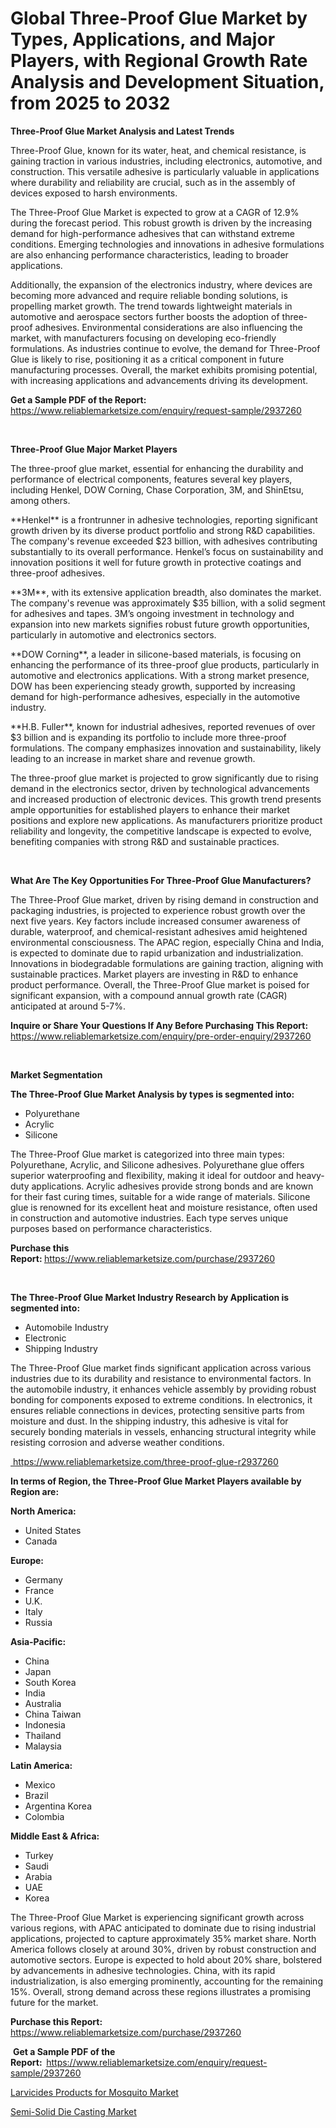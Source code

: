 <p><h1>Global Three-Proof Glue Market by Types, Applications, and Major Players, with Regional Growth Rate Analysis and Development Situation, from 2025 to 2032</h1></p><p><strong>Three-Proof Glue Market Analysis and Latest Trends</strong></p>
<p><p>Three-Proof Glue, known for its water, heat, and chemical resistance, is gaining traction in various industries, including electronics, automotive, and construction. This versatile adhesive is particularly valuable in applications where durability and reliability are crucial, such as in the assembly of devices exposed to harsh environments.</p><p>The Three-Proof Glue Market is expected to grow at a CAGR of 12.9% during the forecast period. This robust growth is driven by the increasing demand for high-performance adhesives that can withstand extreme conditions. Emerging technologies and innovations in adhesive formulations are also enhancing performance characteristics, leading to broader applications.</p><p>Additionally, the expansion of the electronics industry, where devices are becoming more advanced and require reliable bonding solutions, is propelling market growth. The trend towards lightweight materials in automotive and aerospace sectors further boosts the adoption of three-proof adhesives. Environmental considerations are also influencing the market, with manufacturers focusing on developing eco-friendly formulations. As industries continue to evolve, the demand for Three-Proof Glue is likely to rise, positioning it as a critical component in future manufacturing processes. Overall, the market exhibits promising potential, with increasing applications and advancements driving its development.</p></p>
<p><strong>Get a Sample PDF of the Report:&nbsp;</strong> <a href="https://www.reliablemarketsize.com/enquiry/request-sample/2937260?utm_campaign=2176&utm_medium=2&utm_source=Github&utm_content=ia&utm_term=14032025&utm_id=three-proof-glue">https://www.reliablemarketsize.com/enquiry/request-sample/2937260</a></p>
<p>&nbsp;</p>
<p><strong>Three-Proof Glue Major Market Players</strong></p>
<p><p>The three-proof glue market, essential for enhancing the durability and performance of electrical components, features several key players, including Henkel, DOW Corning, Chase Corporation, 3M, and ShinEtsu, among others. </p><p>**Henkel** is a frontrunner in adhesive technologies, reporting significant growth driven by its diverse product portfolio and strong R&D capabilities. The company's revenue exceeded $23 billion, with adhesives contributing substantially to its overall performance. Henkel’s focus on sustainability and innovation positions it well for future growth in protective coatings and three-proof adhesives.</p><p>**3M**, with its extensive application breadth, also dominates the market. The company's revenue was approximately $35 billion, with a solid segment for adhesives and tapes. 3M’s ongoing investment in technology and expansion into new markets signifies robust future growth opportunities, particularly in automotive and electronics sectors.</p><p>**DOW Corning**, a leader in silicone-based materials, is focusing on enhancing the performance of its three-proof glue products, particularly in automotive and electronics applications. With a strong market presence, DOW has been experiencing steady growth, supported by increasing demand for high-performance adhesives, especially in the automotive industry.</p><p>**H.B. Fuller**, known for industrial adhesives, reported revenues of over $3 billion and is expanding its portfolio to include more three-proof formulations. The company emphasizes innovation and sustainability, likely leading to an increase in market share and revenue growth.</p><p>The three-proof glue market is projected to grow significantly due to rising demand in the electronics sector, driven by technological advancements and increased production of electronic devices. This growth trend presents ample opportunities for established players to enhance their market positions and explore new applications. As manufacturers prioritize product reliability and longevity, the competitive landscape is expected to evolve, benefiting companies with strong R&D and sustainable practices.</p></p>
<p>&nbsp;</p>
<p><strong>What Are The Key Opportunities For Three-Proof Glue Manufacturers?</strong></p>
<p><p>The Three-Proof Glue market, driven by rising demand in construction and packaging industries, is projected to experience robust growth over the next five years. Key factors include increased consumer awareness of durable, waterproof, and chemical-resistant adhesives amid heightened environmental consciousness. The APAC region, especially China and India, is expected to dominate due to rapid urbanization and industrialization. Innovations in biodegradable formulations are gaining traction, aligning with sustainable practices. Market players are investing in R&D to enhance product performance. Overall, the Three-Proof Glue market is poised for significant expansion, with a compound annual growth rate (CAGR) anticipated at around 5-7%.</p></p>
<p><strong>Inquire or Share Your Questions If Any Before Purchasing This Report:</strong> <a href="https://www.reliablemarketsize.com/enquiry/pre-order-enquiry/2937260?utm_campaign=2176&utm_medium=2&utm_source=Github&utm_content=ia&utm_term=14032025&utm_id=three-proof-glue">https://www.reliablemarketsize.com/enquiry/pre-order-enquiry/2937260</a></p>
<p>&nbsp;</p>
<p><strong>Market Segmentation</strong></p>
<p><strong>The Three-Proof Glue Market Analysis by types is segmented into:</strong></p>
<p><ul><li>Polyurethane</li><li>Acrylic</li><li>Silicone</li></ul></p>
<p><p>The Three-Proof Glue market is categorized into three main types: Polyurethane, Acrylic, and Silicone adhesives. Polyurethane glue offers superior waterproofing and flexibility, making it ideal for outdoor and heavy-duty applications. Acrylic adhesives provide strong bonds and are known for their fast curing times, suitable for a wide range of materials. Silicone glue is renowned for its excellent heat and moisture resistance, often used in construction and automotive industries. Each type serves unique purposes based on performance characteristics.</p></p>
<p><strong>Purchase this Report:&nbsp;</strong><a href="https://www.reliablemarketsize.com/purchase/2937260?utm_campaign=2176&utm_medium=2&utm_source=Github&utm_content=ia&utm_term=14032025&utm_id=three-proof-glue">https://www.reliablemarketsize.com/purchase/2937260</a></p>
<p>&nbsp;</p>
<p><strong>The Three-Proof Glue Market Industry Research by Application is segmented into:</strong></p>
<p><ul><li>Automobile Industry</li><li>Electronic</li><li>Shipping Industry</li></ul></p>
<p><p>The Three-Proof Glue market finds significant application across various industries due to its durability and resistance to environmental factors. In the automobile industry, it enhances vehicle assembly by providing robust bonding for components exposed to extreme conditions. In electronics, it ensures reliable connections in devices, protecting sensitive parts from moisture and dust. In the shipping industry, this adhesive is vital for securely bonding materials in vessels, enhancing structural integrity while resisting corrosion and adverse weather conditions.</p></p>
<p><a href="https://www.reliablemarketsize.com/three-proof-glue-r2937260?utm_campaign=2176&utm_medium=2&utm_source=Github&utm_content=ia&utm_term=14032025&utm_id=three-proof-glue">&nbsp;https://www.reliablemarketsize.com/three-proof-glue-r2937260</a></p>
<p><strong>In terms of Region, the Three-Proof Glue Market Players available by Region are:</strong></p>
<p>
    <p> <strong> North America: </strong>
        <ul>
            <li>United States</li>
            <li>Canada</li>
        </ul>
        </p> 
    <p> <strong> Europe: </strong>
        <ul>
            <li>Germany</li>
            <li>France</li>
            <li>U.K.</li>
            <li>Italy</li>
            <li>Russia</li>
        </ul>
        </p> 
    <p> <strong> Asia-Pacific: </strong>
        <ul>
            <li>China</li>
            <li>Japan</li>
            <li>South Korea</li>
            <li>India</li>
            <li>Australia</li>
            <li>China Taiwan</li>
            <li>Indonesia</li>
            <li>Thailand</li>
            <li>Malaysia</li>
        </ul>
        </p> 
    <p> <strong> Latin America: </strong>
        <ul>
            <li>Mexico</li>
            <li>Brazil</li>
            <li>Argentina Korea</li>
            <li>Colombia</li>
        </ul>
        </p> 
    <p> <strong> Middle East & Africa: </strong>
        <ul>
            <li>Turkey</li>
            <li>Saudi</li>
            <li>Arabia</li>
            <li>UAE</li>
            <li>Korea</li>
        </ul>
    </p>
    </p>
<p><p>The Three-Proof Glue Market is experiencing significant growth across various regions, with APAC anticipated to dominate due to rising industrial applications, projected to capture approximately 35% market share. North America follows closely at around 30%, driven by robust construction and automotive sectors. Europe is expected to hold about 20% share, bolstered by advancements in adhesive technologies. China, with its rapid industrialization, is also emerging prominently, accounting for the remaining 15%. Overall, strong demand across these regions illustrates a promising future for the market.</p></p>
<p><strong>Purchase this Report: </strong><a href="https://www.reliablemarketsize.com/purchase/2937260?utm_campaign=2176&utm_medium=2&utm_source=Github&utm_content=ia&utm_term=14032025&utm_id=three-proof-glue">https://www.reliablemarketsize.com/purchase/2937260</a></p>
<p>&nbsp;<strong>Get a Sample PDF of the Report:&nbsp;&nbsp;</strong><a href="https://www.reliablemarketsize.com/enquiry/request-sample/2937260?utm_campaign=2176&utm_medium=2&utm_source=Github&utm_content=ia&utm_term=14032025&utm_id=three-proof-glue">https://www.reliablemarketsize.com/enquiry/request-sample/2937260</a></p>
<p><strong></strong></p>
<p><p><a href="https://github.com/elizabethdagraca/Market-Research-Report-List-5/blob/main/larvicides-products-for-mosquito-market.md?utm_campaign=2176&utm_medium=2&utm_source=Github&utm_content=ia&utm_term=14032025&utm_id=three-proof-glue">Larvicides Products for Mosquito Market</a></p><p><a href="https://github.com/santosh758595/Market-Research-Report-List-7/blob/main/semi-solid-die-casting-market.md?utm_campaign=2176&utm_medium=2&utm_source=Github&utm_content=ia&utm_term=14032025&utm_id=three-proof-glue">Semi-Solid Die Casting Market</a></p></p>
